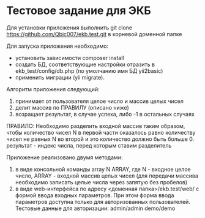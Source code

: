 <h1>Тестовое задание для ЭКБ</h1>

Для установки приложения выполнить git clone https://github.com/Qbic007/ekb.test.git в корневой доменной папке

Для запуска приложения необходимо:
- установить зависимости composer install
- создать БД, соответствующие настройки отразить в ekb_test/config/db.php (по умолчанию имя БД yii2basic)
- применить миграции (yii migrate).

Алгоритм приложения следующий:
1. принимает от пользователя целое число и массив целых чисел
2. делит массив по ПРАВИЛУ (описано ниже)
3. возращает результат, в случае успеха, либо -1 в остальных случаях

ПРАВИЛО: Необходимо разделить входной массив таким образом, чтобы количество чисел N в первой части оказалось равно
количеству чисел не равных N во второй и это количество должно быть больше 0. результат - индекс числа, перед которым ставим разделитель

Приложение реализовано двумя методами:

1. в виде консольной команды array N ARRAY, где N - входное целое число, ARRAY - входной массив целых чисел (для передачи массива необходимо записать целые числа через запятую без пробелов)
2. в виде web-интерфейса по адресу <доменная папка>/ekb.test/web/ с формой ввода входных параметров. При этом форма ввода параметров доступна только для авторизованных пользователей.
Тестовые данные для авторизации:
admin/admin
demo/demo

